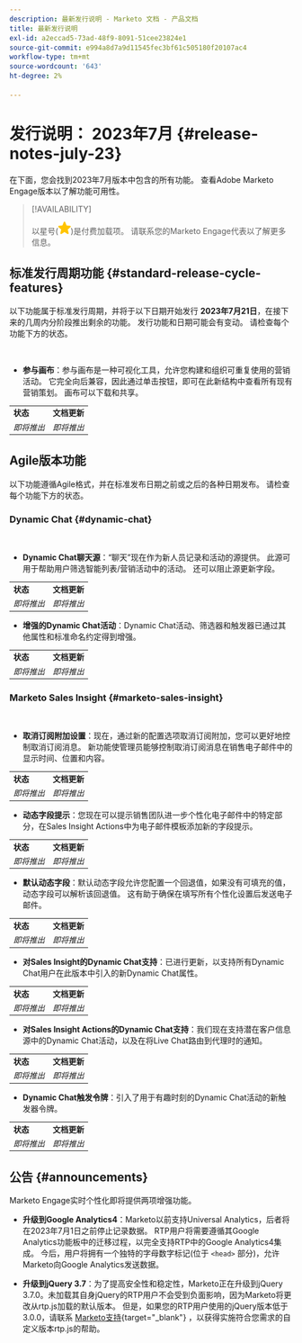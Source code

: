 ```yaml
---
description: 最新发行说明 - Marketo 文档 - 产品文档
title: 最新发行说明
exl-id: a2eccad5-73ad-48f9-8091-51cee23824e1
source-git-commit: e994a8d7a9d11545fec3bf61c505180f20107ac4
workflow-type: tm+mt
source-wordcount: '643'
ht-degree: 2%

---
```


# 发行说明： 2023年7月 {#release-notes-july-23}

在下面，您会找到2023年7月版本中包含的所有功能。 查看Adobe Marketo Engage版本以了解功能可用性。

>[!AVAILABILITY]
>
>以星号(![星形](assets/yellow-star.png))是付费加载项。 请联系您的Marketo Engage代表以了解更多信息。

## 标准发行周期功能 {#standard-release-cycle-features}

以下功能属于标准发行周期，并将于以下日期开始发行 **2023年7月21日**，在接下来的几周内分阶段推出剩余的功能。 发行功能和日期可能会有变动。 请检查每个功能下方的状态。

</br>

* **参与画布**：参与画布是一种可视化工具，允许您构建和组织可重复使用的营销活动。 它完全向后兼容，因此通过单击按钮，即可在此新结构中查看所有现有营销策划。 画布可以下载和共享。

<table> 
  <tr> 
   <td><b>状态</b></td>
   <td><b>文档更新</b></td>
  </tr>
  <tr> 
   <td><i>即将推出</i></td>
   <td><i>即将推出</i></td>
  </tr>
  </tbody>
</table>

## Agile版本功能

以下功能遵循Agile格式，并在标准发布日期之前或之后的各种日期发布。 请检查每个功能下方的状态。

### Dynamic Chat {#dynamic-chat}

</br>

* **Dynamic Chat聊天源**：“聊天”现在作为新人员记录和活动的源提供。 此源可用于帮助用户筛选智能列表/营销活动中的活动。 还可以阻止源更新字段。

<table> 
  <tr> 
   <td><b>状态</b></td>
   <td><b>文档更新</b></td>
  </tr>
  <tr> 
   <td><i>即将推出</i></td>
   <td><i>即将推出</i></td>
  </tr>
  </tbody>
</table>

* **增强的Dynamic Chat活动**：Dynamic Chat活动、筛选器和触发器已通过其他属性和标准命名约定得到增强。

<table> 
  <tr> 
   <td><b>状态</b></td>
   <td><b>文档更新</b></td>
  </tr>
  <tr> 
   <td><i>即将推出</i></td>
   <td><i>即将推出</i></td>
  </tr>
  </tbody>
</table>

### Marketo Sales Insight {#marketo-sales-insight}

</br>

* **取消订阅附加设置**：现在，通过新的配置选项取消订阅附加，您可以更好地控制取消订阅消息。 新功能使管理员能够控制取消订阅消息在销售电子邮件中的显示时间、位置和内容。

<table> 
  <tr> 
   <td><b>状态</b></td>
   <td><b>文档更新</b></td>
  </tr>
  <tr> 
   <td><i>即将推出</i></td>
   <td><i>即将推出</i></td>
  </tr>
  </tbody>
</table>

* **动态字段提示**：您现在可以提示销售团队进一步个性化电子邮件中的特定部分，在Sales Insight Actions中为电子邮件模板添加新的字段提示。

<table> 
  <tr> 
   <td><b>状态</b></td>
   <td><b>文档更新</b></td>
  </tr>
  <tr> 
   <td><i>即将推出</i></td>
   <td><i>即将推出</i></td>
  </tr>
  </tbody>
</table>

* **默认动态字段**：默认动态字段允许您配置一个回退值，如果没有可填充的值，动态字段可以解析该回退值。 这有助于确保在填写所有个性化设置后发送电子邮件。

<table> 
  <tr> 
   <td><b>状态</b></td>
   <td><b>文档更新</b></td>
  </tr>
  <tr> 
   <td><i>即将推出</i></td>
   <td><i>即将推出</i></td>
  </tr>
  </tbody>
</table>

* **对Sales Insight的Dynamic Chat支持**：已进行更新，以支持所有Dynamic Chat用户在此版本中引入的新Dynamic Chat属性。

<table> 
  <tr> 
   <td><b>状态</b></td>
   <td><b>文档更新</b></td>
  </tr>
  <tr> 
   <td><i>即将推出</i></td>
   <td><i>即将推出</i></td>
  </tr>
  </tbody>
</table>

* **对Sales Insight Actions的Dynamic Chat支持**：我们现在支持潜在客户信息源中的Dynamic Chat活动，以及在将Live Chat路由到代理时的通知。

<table> 
  <tr> 
   <td><b>状态</b></td>
   <td><b>文档更新</b></td>
  </tr>
  <tr> 
   <td><i>即将推出</i></td>
   <td><i>即将推出</i></td>
  </tr>
  </tbody>
</table>

* **Dynamic Chat触发令牌**：引入了用于有趣时刻的Dynamic Chat活动的新触发器令牌。

<table> 
  <tr> 
   <td><b>状态</b></td>
   <td><b>文档更新</b></td>
  </tr>
  <tr> 
   <td><i>即将推出</i></td>
   <td><i>即将推出</i></td>
  </tr>
  </tbody>
</table>

## 公告 {#announcements}

Marketo Engage实时个性化即将提供两项增强功能。

* **升级到Google Analytics4**：Marketo以前支持Universal Analytics，后者将在2023年7月1日之前停止记录数据。 RTP用户将需要遵循其Google Analytics功能板中的迁移过程，以完全支持RTP中的Google Analytics4集成。 今后，用户将拥有一个独特的字母数字标记(位于 `<head>` 部分)，允许Marketo向Google Analytics发送数据。

* **升级到jQuery 3.7**：为了提高安全性和稳定性，Marketo正在升级到jQuery 3.7.0。未加载其自身jQuery的RTP用户不会受到负面影响，因为Marketo将更改从rtp.js加载的默认版本。 但是，如果您的RTP用户使用的jQuery版本低于3.0.0，请联系 [Marketo支持](https://nation.marketo.com/t5/support/ct-p/Support){target="_blank"} ，以获得实施符合您需求的自定义版本rtp.js的帮助。
